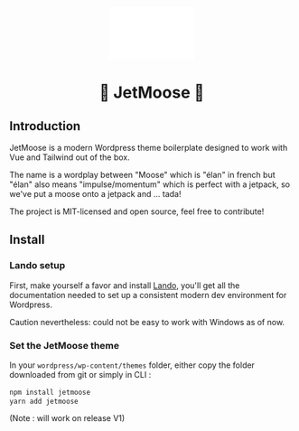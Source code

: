 <p align="center"><img width="150" src="logo.svg" alt="JetMoose logo"></p>
<h1 align="center">🚀 JetMoose 🦌</h1>

<!-- <p align="center">
  <a href="https://codecov.io/github/epistol/JetMoose?branch=dev"><img src="https://img.shields.io/codecov/c/github/epistol/JetMoose/dev.svg?sanitize=true" alt="Coverage Status"></a>
  <br>
</p> -->

## Introduction

JetMoose is a modern Wordpress theme boilerplate designed to work with Vue and Tailwind out of the box.

The name is a wordplay between "Moose" which is "élan" in french but "élan" also means "impulse/momentum" which is perfect with a jetpack, so we've put a moose onto a jetpack and ... tada!

The project is MIT-licensed and open source, feel free to contribute!

## Install
### Lando setup
First, make yourself a favor and install [Lando](https://lando.dev), you'll get all the documentation needed to set up a consistent modern dev environment for Wordpress.

Caution nevertheless: could not be easy to work with Windows as of now.

### Set the JetMoose theme

In your `wordpress/wp-content/themes` folder, either copy the folder downloaded from git or simply in CLI :

``` cli
npm install jetmoose
yarn add jetmoose
```

(Note : will work on release V1)
<!--

```
npm run build
```

or

```
yarn build
```

to bundle your application -->
